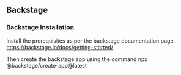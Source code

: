 ## Backstage

### Backstage Installation

Install the prerequisites as per the backstage documentation page.
https://backstage.io/docs/getting-started/

Then create the backstage app using the command
npx @backstage/create-app@latest
